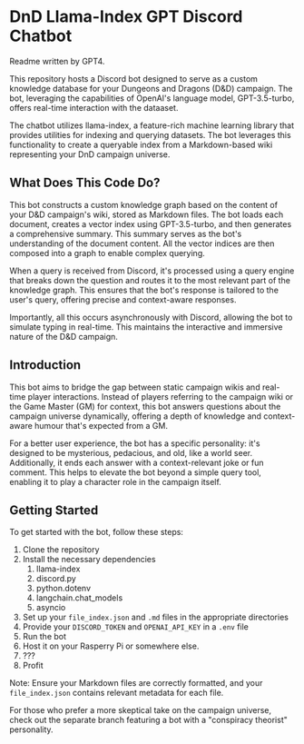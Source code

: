 # DnD Llama-Index GPT Discord Chatbot
Readme written by GPT4.

This repository hosts a Discord bot designed to serve as a custom knowledge database for your Dungeons and Dragons (D&D) campaign. The bot, leveraging the capabilities of OpenAI's language model, GPT-3.5-turbo, offers real-time interaction with the dataaset.

The chatbot utilizes llama-index, a feature-rich machine learning library that provides utilities for indexing and querying datasets. The bot leverages this functionality to create a queryable index from a Markdown-based wiki representing your DnD campaign universe.

## What Does This Code Do?

This bot constructs a custom knowledge graph based on the content of your D&D campaign's wiki, stored as Markdown files. The bot loads each document, creates a vector index using GPT-3.5-turbo, and then generates a comprehensive summary. This summary serves as the bot's understanding of the document content. All the vector indices are then composed into a graph to enable complex querying.

When a query is received from Discord, it's processed using a query engine that breaks down the question and routes it to the most relevant part of the knowledge graph. This ensures that the bot's response is tailored to the user's query, offering precise and context-aware responses.

Importantly, all this occurs asynchronously with Discord, allowing the bot to simulate typing in real-time. This maintains the interactive and immersive nature of the D&D campaign.

## Introduction

This bot aims to bridge the gap between static campaign wikis and real-time player interactions. Instead of players referring to the campaign wiki or the Game Master (GM) for context, this bot answers questions about the campaign universe dynamically, offering a depth of knowledge and context-aware humour that's expected from a GM.

For a better user experience, the bot has a specific personality: it's designed to be mysterious, pedacious, and old, like a world seer. Additionally, it ends each answer with a context-relevant joke or fun comment. This helps to elevate the bot beyond a simple query tool, enabling it to play a character role in the campaign itself.

## Getting Started

To get started with the bot, follow these steps:

1. Clone the repository
2. Install the necessary dependencies
	1. llama-index
	2. discord.py
	3. python.dotenv
	4. langchain.chat_models
	5. asyncio
3. Set up your `file_index.json` and `.md` files in the appropriate directories
4. Provide your `DISCORD_TOKEN` and `OPENAI_API_KEY` in a `.env` file
5. Run the bot
6. Host it on your Rasperry Pi or somewhere else.
7. ???
8. Profit

Note: Ensure your Markdown files are correctly formatted, and your `file_index.json` contains relevant metadata for each file.

For those who prefer a more skeptical take on the campaign universe, check out the separate branch featuring a bot with a "conspiracy theorist" personality.
